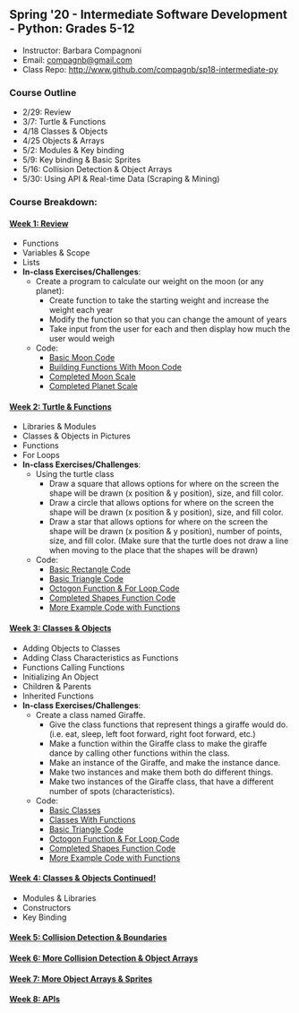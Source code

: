 ## Spring '20 - Intermediate Software Development - Python: Grades 5-12
* Instructor: Barbara Compagnoni
* Email: compagnb@gmail.com
* Class Repo: http://www.github.com/compagnb/sp18-intermediate-py

### Course Outline
* 2/29: Review 
* 3/7: Turtle & Functions
* 4/18 Classes & Objects
* 4/25 Objects & Arrays  
* 5/2: Modules & Key binding
* 5/9: Key binding & Basic Sprites
* 5/16: Collision Detection & Object Arrays 
* 5/30: Using API & Real-time Data (Scraping & Mining)

### Course Breakdown:
#### [Week 1: Review](notes/wk1.md)
* Functions
* Variables & Scope
* Lists
* **In-class Exercises/Challenges**: 
	* Create a program to calculate our weight on the moon (or any planet):
        * Create function to take the starting weight and increase the weight each year
        * Modify the function so that you can change the amount of years
        * Take input from the user for each and then display how much the user would weigh
    * Code:
    	* [Basic Moon Code](codeExercises/wk1_basicMoon.py)
    	* [Building Functions With Moon Code](codeExercises/wk1_moonFunction.py)
    	* [Completed Moon Scale](codeExercises/wk1_moonScale.py)
    	* [Completed Planet Scale](codeExercises/wk1_planetScale.py)

#### [Week 2: Turtle & Functions](notes/wk2.md)
* Libraries & Modules
* Classes & Objects in Pictures
* Functions
* For Loops
* **In-class Exercises/Challenges**: 
	* Using the turtle class
		* Draw a square that allows options for where on the screen the shape will be drawn (x position & y position), size, and fill color. 
    	* Draw a circle that allows options for where on the screen the shape will be drawn (x position & y position), size, and fill color. 
    	* Draw a star that allows options for where on the screen the shape will be drawn (x position & y position), number of points, size, and fill color. 
        (Make sure that the turtle does not draw a line when moving to the place that the shapes will be drawn)
    * Code:
    	* [Basic Rectangle Code](codeExercises/wk2_rectangle.py)
    	* [Basic Triangle Code](codeExercises/wk2_triangle.py)
    	* [Octogon Function & For Loop Code](codeExercises/wk2_Octogon.py)
    	* [Completed Shapes Function Code](codeExercises/wk2_Shapes.py)
        * [More Example Code with Functions](codeExercises/)

#### [Week 3: Classes & Objects](notes/wk3.md)
* Adding Objects to Classes
* Adding Class Characteristics as Functions
* Functions Calling Functions
* Initializing An Object
* Children & Parents
* Inherited Functions
* **In-class Exercises/Challenges**: 
	* Create a class named Giraffe. 
        * Give the class functions that represent things a giraffe would do. (i.e. eat, sleep, left foot forward, right foot forward, etc.)
        * Make a function within the Giraffe class to make the giraffe dance by calling other functions within the class. 
        * Make an instance of the Giraffe, and make the instance dance.
        * Make two instances and make them both do different things. 
        * Make two instances of the Giraffe class, that have a different number of spots (characteristics).
    * Code:
        * [Basic Classes](codeExercises/wk3_classes.py)
        * [Classes With Functions](codeExercises/wk3_classesFuntion.py)
        * [Basic Triangle Code](codeExercises/wk2_triangle.py)
        * [Octogon Function & For Loop Code](codeExercises/wk2_Octogon.py)
        * [Completed Shapes Function Code](codeExercises/wk2_Shapes.py)
        * [More Example Code with Functions](codeExercises/)

#### [Week 4: Classes & Objects Continued!](notes/wk4.md)
* Modules & Libraries
* Constructors
* Key Binding


#### [Week 5: Collision Detection & Boundaries](notes/wk5.md)

#### [Week 6: More Collision Detection & Object Arrays](notes/wk6.md)

#### [Week 7: More Object Arrays & Sprites](notes/wk7.md)

#### [Week 8: APIs](notes/wk8.md)


